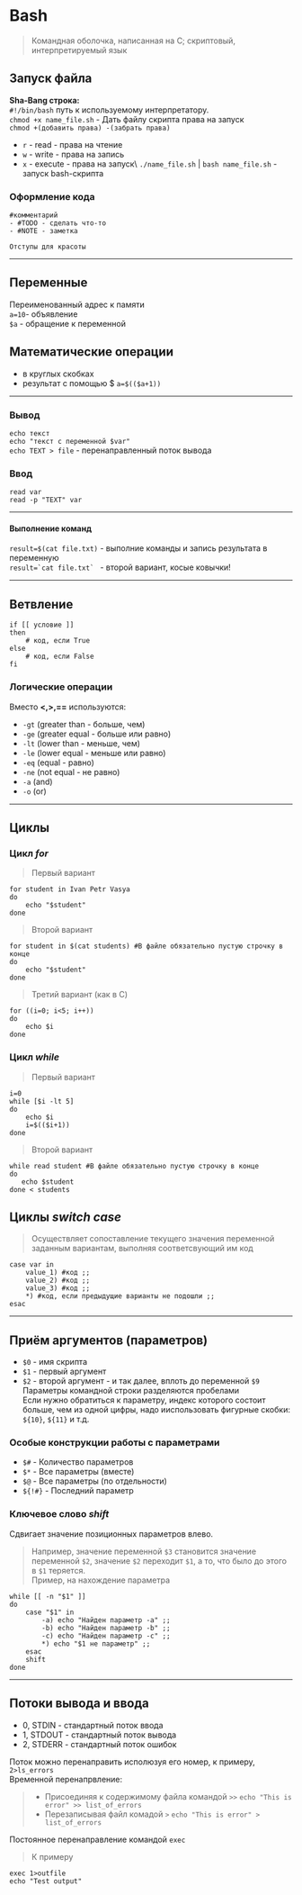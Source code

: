 # Bash
> Командная оболочка, написанная на C; скриптовый, интерпретируемый язык

## Запуск файла
__Sha-Bang строка:__\
`#!/bin/bash` путь к используемому интерпретатору.\
`chmod +x name_file.sh` - Дать файлу скрипта права на запуск\
`chmod +(добавить права) -(забрать права)`
* `r` - read - права на чтение
* `w` - write - права на запись
* `x` - execute - права на запуск\\
`./name_file.sh` | `bash name_file.sh` - запуск bash-скрипта

### Оформление кода
```
#комментарий
- #TODO - сделать что-то
- #NOTE - заметка
```
    Отступы для красоты
---

## Переменные 
Переименованный адрес к памяти\
`a=10`- объявление\
`$a`  - обращение к переменной

## Математические операции 
- в круглых скобках
- результат с помощью $ 
`a=$(($a+1))`

---

### Вывод
`echo текст`\
`echo "текст с переменной $var"`\
`echo TEXT > file` - перенаправленный поток вывода
### Ввод
`read var`\
`read -p "TEXT" var`

---

#### Выполнение команд
`result=$(cat file.txt)` - выполние команды и запись результата в переменную\
```result=`cat file.txt` ``` - второй вариант, косые ковычки!

---

## Ветвление
```
if [[ условие ]]
then
    # код, если True
else
    # код, если False
fi
```

### Логические операции
Вместо **<,>,==** используются:
- `-gt` (greater than - больше, чем)
- `-ge` (greater equal - больше или равно)
- `-lt` (lower than - меньше, чем)
- `-le` (lower equal - меньше или равно)
- `-eq` (equal - равно)
- `-ne` (not equal - не равно)
- `-a` (and)
- `-o` (or)
---
## Циклы
### Цикл *for*
> Первый вариант
```
for student in Ivan Petr Vasya
do
    echo "$student"
done
```
> Второй вариант
```
for student in $(cat students) #В файле обязательно пустую строчку в конце
do
    echo "$student"
done
```
> Третий вариант (как в C)
```
for ((i=0; i<5; i++))
do
    echo $i
done
```
### Цикл *while*
> Первый вариант
```
i=0
while [$i -lt 5]
do
    echo $i
    i=$(($i+1))
done
```
> Второй вариант
```
while read student #В файле обязательно пустую строчку в конце
do
   echo $student
done < students
```
## Циклы *switch case*
> Осуществляет сопоставление текущего значения переменной заданным вариантам, выполняя соответсвующий им код
```
case var in
    value_1) #код ;;
    value_2) #код ;;
    value_3) #код ;;
    *) #код, если предыдущие варианты не подошли ;;
esac
```
---
## Приём аргументов (параметров)
- `$0` - имя скрипта
- `$1` - первый аргумент
- `$2` - второй аргумент - и так далее, вплоть до переменной `$9`\
Параметры командной строки разделяются пробелами\
Если нужно обратиться к параметру, индекс которого состоит больше, чем из одной цифры, надо ииспользовать фигурные скобки: `${10}`, `${11}` и т.д.
### Особые конструкции работы с параметрами
- `$#` - Количество параметров
- `$*` - Все параметры (вместе)
- `$@` - Все параметры (по отдельности)
- `${!#}` - Последний параметр
### Ключевое слово *shift*
Сдвигает значение позиционных параметров влево.
> Например, значение переменной `$3` становится значение переменной `$2`, значение `$2` переходит `$1`, а то, что было до этого в `$1` теряется.\
> Пример, на нахождение параметра
```
while [[ -n "$1" ]]
do
    case "$1" in
        -a) echo "Найден параметр -a" ;;
        -b) echo "Найден параметр -b" ;;
        -c) echo "Найден параметр -c" ;;
        *) echo "$1 не параметр" ;;
    esac
    shift
done
```
---
## Потоки вывода и ввода
- 0, STDIN - стандартный поток ввода
- 1, STDOUT - стандартный поток вывода
- 2, STDERR - стандартный поток ошибок
  
Поток можно перенаправить исполюзуя его номер, к примеру, `2>ls_errors`\
Временной перенапрвление:
> - Присоединяя к содержимому файла командой `>>`
> `echo "This is error" >> list_of_errors`
> - Перезаписывая файл комадой `>`
>`echo "This is error" > list_of_errors`

Постоянное перенаправление командой `exec`
> К примеру
```
exec 1>outfile
echo "Test output"
```
